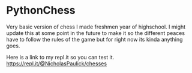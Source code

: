 # PythonChess
Very basic version of chess I made freshmen year of highschool.
I might update this at some point in the future to make it so the different peaces have to follow the rules of the game but for right now its kinda anything goes.

Here is a link to my repl.it so you can test it.
https://repl.it/@NicholasPaulick/chesses
